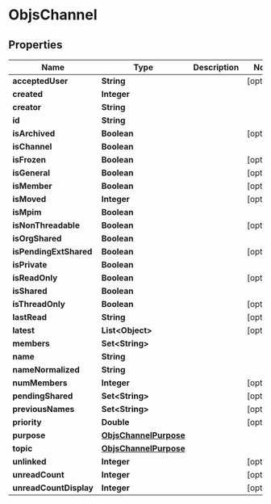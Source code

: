 

# ObjsChannel


## Properties

| Name | Type | Description | Notes |
|------------ | ------------- | ------------- | -------------|
|**acceptedUser** | **String** |  |  [optional] |
|**created** | **Integer** |  |  |
|**creator** | **String** |  |  |
|**id** | **String** |  |  |
|**isArchived** | **Boolean** |  |  [optional] |
|**isChannel** | **Boolean** |  |  |
|**isFrozen** | **Boolean** |  |  [optional] |
|**isGeneral** | **Boolean** |  |  [optional] |
|**isMember** | **Boolean** |  |  [optional] |
|**isMoved** | **Integer** |  |  [optional] |
|**isMpim** | **Boolean** |  |  |
|**isNonThreadable** | **Boolean** |  |  [optional] |
|**isOrgShared** | **Boolean** |  |  |
|**isPendingExtShared** | **Boolean** |  |  [optional] |
|**isPrivate** | **Boolean** |  |  |
|**isReadOnly** | **Boolean** |  |  [optional] |
|**isShared** | **Boolean** |  |  |
|**isThreadOnly** | **Boolean** |  |  [optional] |
|**lastRead** | **String** |  |  [optional] |
|**latest** | **List&lt;Object&gt;** |  |  [optional] |
|**members** | **Set&lt;String&gt;** |  |  |
|**name** | **String** |  |  |
|**nameNormalized** | **String** |  |  |
|**numMembers** | **Integer** |  |  [optional] |
|**pendingShared** | **Set&lt;String&gt;** |  |  [optional] |
|**previousNames** | **Set&lt;String&gt;** |  |  [optional] |
|**priority** | **Double** |  |  [optional] |
|**purpose** | [**ObjsChannelPurpose**](ObjsChannelPurpose.md) |  |  |
|**topic** | [**ObjsChannelPurpose**](ObjsChannelPurpose.md) |  |  |
|**unlinked** | **Integer** |  |  [optional] |
|**unreadCount** | **Integer** |  |  [optional] |
|**unreadCountDisplay** | **Integer** |  |  [optional] |



